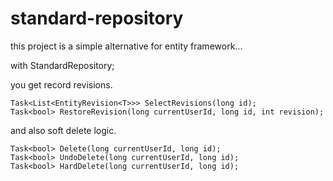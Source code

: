 # standard-repository

this project is a simple alternative for entity framework...

with StandardRepository;

you get record revisions.

    Task<List<EntityRevision<T>>> SelectRevisions(long id);
    Task<bool> RestoreRevision(long currentUserId, long id, int revision);

and also soft delete logic.

    Task<bool> Delete(long currentUserId, long id);
    Task<bool> UndoDelete(long currentUserId, long id);
    Task<bool> HardDelete(long currentUserId, long id);
